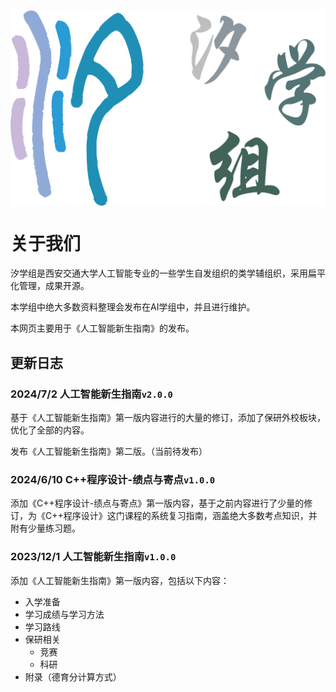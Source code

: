 <img src="./images/title.png" alt="title" style="display: block; margin: 0 auto; zoom: 50%;">

# 关于我们

汐学组是西安交通大学人工智能专业的一些学生自发组织的类学辅组织，采用扁平化管理，成果开源。

本学组中绝大多数资料整理会发布在AI学组中，并且进行维护。

本网页主要用于《人工智能新生指南》的发布。

## 更新日志

### 2024/7/2 人工智能新生指南`v2.0.0`

基于《人工智能新生指南》第一版内容进行的大量的修订，添加了保研外校板块，优化了全部的内容。

发布《人工智能新生指南》第二版。（当前待发布）

### 2024/6/10 C++程序设计-绩点与寄点`v1.0.0`

添加《C++程序设计-绩点与寄点》第一版内容，基于之前内容进行了少量的修订，为《C++程序设计》这门课程的系统复习指南，涵盖绝大多数考点知识，并附有少量练习题。

### 2023/12/1 人工智能新生指南`v1.0.0`

添加《人工智能新生指南》第一版内容，包括以下内容：

- 入学准备
- 学习成绩与学习方法
- 学习路线
- 保研相关
  - 竞赛
  - 科研
- 附录（德育分计算方式）
